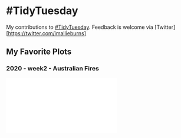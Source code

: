 # #TidyTuesday

My contributions to [#TidyTuesday](https://twitter.com/search?q=%23tidytuesday&src=typed_query).  Feedback is welcome via [Twitter][https://twitter.com/imallieburns]

## My Favorite Plots
### 2020 - week2 - Australian Fires
![Annual temperature above or below 1950−2018 average](./img/2020/2020_2_AustralianFires_1.pdf)


